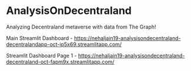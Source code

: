 # AnalysisOnDecentraland
Analyzing Decentraland metaverse with data from The Graph!

Main Streamlit Dashboard - https://nehaljain19-analysisondecentraland-decentralandapp-oct-jp5x69.streamlitapp.com/

Streamlit Dashboard Page 1 - https://nehaljain19-analysisondecentraland-decentraland-oct-fapm9x.streamlitapp.com/
